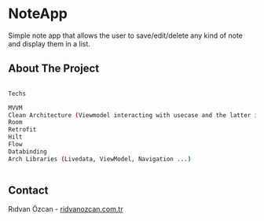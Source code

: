# NoteApp
Simple note app that allows the user to save/edit/delete any kind of note and display them in a list.

## About The Project

```sh

Techs

MVVM 
Clean Architecture (Viewmodel interacting with usecase and the latter interacting with local db)
Room
Retrofit
Hilt
Flow
Databinding
Arch Libraries (Livedata, ViewModel, Navigation ...) 



 ```
 
 
 
## Contact

Rıdvan Özcan - [ridvanozcan.com.tr](https://ridvanozcan.com.tr)
